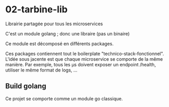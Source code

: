 # 02-tarbine-lib

Librairie partagée pour tous les microservices

C'est un module golang ; donc une libraire (pas un binaire)

Ce module est décomposé en différents packages.

Ces packages contiennent tout le boilerplate "technico-stack-fonctionnel". 
L'idée sous jacente est que chaque microservice se comporte de la même manière. Par exemple, tous les µs doivent exposer un endpoint /health, utiliser le même format de logs, ...

## Build golang

Ce projet se comporte comme un module go classique.
